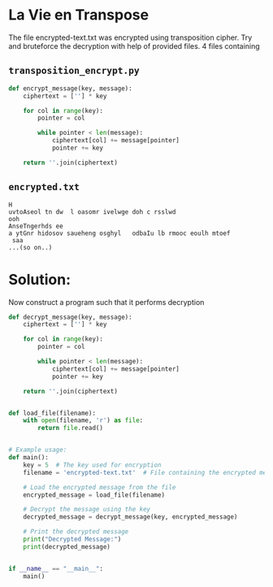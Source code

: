 # La Vie en Transpose
The file encrypted-text.txt was encrypted using transposition cipher. Try and bruteforce the decryption with help of provided files.
4 files containing 
## `transposition_encrypt.py`
```python
def encrypt_message(key, message):
    ciphertext = [''] * key

    for col in range(key):
        pointer = col

        while pointer < len(message):
            ciphertext[col] += message[pointer]
            pointer += key

    return ''.join(ciphertext)
```
## `encrypted.txt`
```
H
uvtoAseol tn dw  l oasomr ivelwge doh c rsslwd
ooh
AnseTngerhds ee 
a ytGnr hidosov saueheng osghyl   odbaIu lb rmooc eoulh mtoef
 saa
...(so on..)
```
# Solution:
Now construct a program such that it performs decryption
```python
def decrypt_message(key, message):
    ciphertext = [''] * key

    for col in range(key):
        pointer = col

        while pointer < len(message):
            ciphertext[col] += message[pointer]
            pointer += key

    return ''.join(ciphertext)


def load_file(filename):
    with open(filename, 'r') as file:
        return file.read()


# Example usage:
def main():
    key = 5  # The key used for encryption
    filename = 'encrypted-text.txt'  # File containing the encrypted message

    # Load the encrypted message from the file
    encrypted_message = load_file(filename)

    # Decrypt the message using the key
    decrypted_message = decrypt_message(key, encrypted_message)

    # Print the decrypted message
    print("Decrypted Message:")
    print(decrypted_message)


if __name__ == "__main__":
    main()
```

